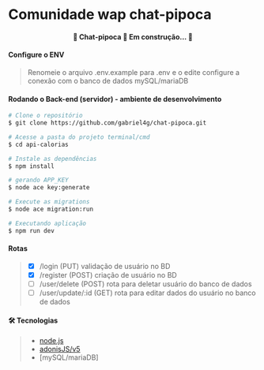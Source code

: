 # Comunidade wap chat-pipoca

<h4 align="center"> 
	🚧  Chat-pipoca  🚀 Em construção...  🚧
</h4>

#### Configure o ENV

> Renomeie o arquivo .env.example para .env e o edite
> configure a conexão com o banco de dados mySQL/mariaDB


#### Rodando o Back-end (servidor) - ambiente de desenvolvimento

```bash
# Clone o repositório
$ git clone https://github.com/gabriel4g/chat-pipoca.git

# Acesse a pasta do projeto terminal/cmd
$ cd api-calorias

# Instale as dependências
$ npm install

# gerando APP_KEY
$ node ace key:generate

# Execute as migrations
$ node ace migration:run

# Executando aplicação
$ npm run dev
```

#### Rotas

> - [X] /login (PUT) validação de usuário no BD
> - [X] /register (POST) criação de usuário no BD
> - [ ] /user/delete (POST) rota para deletar usuário do banco de dados
> - [ ] /user/update/:id (GET) rota para editar dados do usuário no banco de dados

#### 🛠 Tecnologias

> - [node.js](https://nodejs.org/en/)
> - [adonisJS/v5](https://adonisjs.com/)
> - [mySQL/mariaDB]

